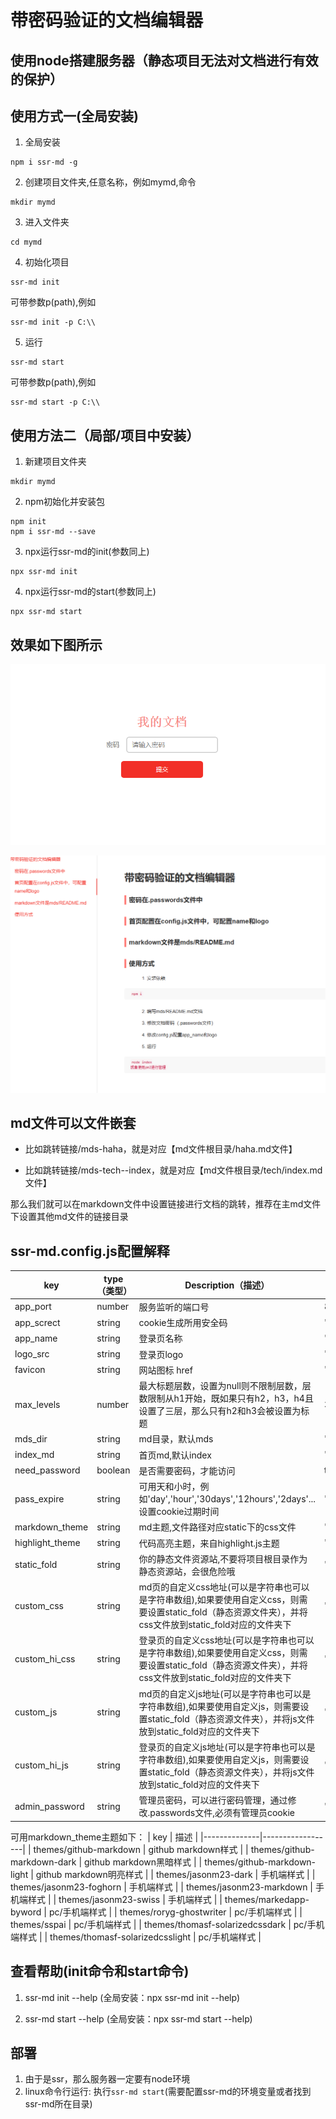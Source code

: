 # 带密码验证的文档编辑器

## 使用node搭建服务器（静态项目无法对文档进行有效的保护）

## 使用方式一(全局安装)

1. 全局安装
```shell
npm i ssr-md -g
```

2. 创建项目文件夹,任意名称，例如mymd,命令
```shell
mkdir mymd
```

3. 进入文件夹
```shell
cd mymd
```

4. 初始化项目
```shell
ssr-md init
```

可带参数p(path),例如
```shell
ssr-md init -p C:\\
```

5. 运行
```shell
ssr-md start
```

可带参数p(path),例如
```shell
ssr-md start -p C:\\
```

## 使用方法二（局部/项目中安装）

1. 新建项目文件夹
```shell
mkdir mymd
```

2. npm初始化并安装包
```shell
npm init
npm i ssr-md --save
```

3. npx运行ssr-md的init(参数同上)
```shell
npx ssr-md init
```

4. npx运行ssr-md的start(参数同上)
```shell
npx ssr-md start
```

## 效果如下图所示

![image](static/s1.png)

![image](static/s2.png)

## md文件可以文件嵌套

* 比如跳转链接/mds-haha，就是对应【md文件根目录/haha.md文件】

* 比如跳转链接/mds-tech--index，就是对应【md文件根目录/tech/index.md文件】

那么我们就可以在markdown文件中设置链接进行文档的跳转，推荐在主md文件下设置其他md文件的链接目录

## ssr-md.config.js配置解释

| key          | type（类型）         | Description（描述）                         | Default（默认） |
|--------------|------------------|-----------------------------------------|-------------|
| app_port   | number           | 服务监听的端口号                               | 8080          |
| app_screct     | string           | cookie生成所用安全码                        | '_app_sercrect1_'          |
| app_name         | string           | 登录页名称                                   | '我的文档'          |
| logo_src   | string          | 登录页logo                         | ""       |
| favicon   | string          | 网站图标 href                        | "favicon.ico"       |
| max_levels   | number          | 最大标题层数，设置为null则不限制层数，层数限制从h1开始，既如果只有h2，h3，h4且设置了三层，那么只有h2和h3会被设置为标题                         | 3       |
| mds_dir      | string | md目录，默认mds                                 | 'mds'     |
| index_md     | string            | 首页md,默认index                                   | 'index'   |
| need_password     | boolean          | 是否需要密码，才能访问                                  | true       |
| pass_expire        | string           | 可用天和小时，例如'day','hour','30days','12hours','2days'... 设置cookie过期时间            | 'day'   |
| markdown_theme      | string          | md主题,文件路径对应static下的css文件                            | 'themes/github-markdown'       |
| highlight_theme | string           | 代码高亮主题，来自highlight.js主题                   | 'highlight/styles/hybrid.min'   |
| static_fold | string           | 你的静态文件资源站,不要将项目根目录作为静态资源站，会很危险哦                   | ''   |
| custom_css   | string          | md页的自定义css地址(可以是字符串也可以是字符串数组),如果要使用自定义css，则需要设置static_fold（静态资源文件夹），并将css文件放到static_fold对应的文件夹下                        | ''       |
| custom_hi_css        | string         | 登录页的自定义css地址(可以是字符串也可以是字符串数组),如果要使用自定义css，则需要设置static_fold（静态资源文件夹），并将css文件放到static_fold对应的文件夹下 | ''   |
| custom_js        | string         | md页的自定义js地址(可以是字符串也可以是字符串数组),如果要使用自定义js，则需要设置static_fold（静态资源文件夹），并将js文件放到static_fold对应的文件夹下 | ''   |
| custom_hi_js        | string         | 登录页的自定义js地址(可以是字符串也可以是字符串数组),如果要使用自定义js，则需要设置static_fold（静态资源文件夹），并将js文件放到static_fold对应的文件夹下 | ''   |
| admin_password        | string         | 管理员密码，可以进行密码管理，通过修改.passwords文件,必须有管理员cookie | ''   |

可用markdown_theme主题如下：
| key          | 描述         |
|--------------|------------------|
| themes/github-markdown   | github markdown样式           |
| themes/github-markdown-dark     |  github markdown黑暗样式           | 
| themes/github-markdown-light         |  github markdown明亮样式           | 
| themes/jasonm23-dark   | 手机端样式          | 
| themes/jasonm23-foghorn   | 手机端样式          |
| themes/jasonm23-markdown   | 手机端样式          |
| themes/jasonm23-swiss   | 手机端样式          |
| themes/markedapp-byword   | pc/手机端样式          |
| themes/roryg-ghostwriter   | pc/手机端样式          |
| themes/sspai   | pc/手机端样式          |
| themes/thomasf-solarizedcssdark   | pc/手机端样式          |
| themes/thomasf-solarizedcsslight   | pc/手机端样式          |


## 查看帮助(init命令和start命令)

1. ssr-md init --help (全局安装：npx ssr-md init --help)

2. ssr-md start --help (全局安装：npx ssr-md start --help)

## 部署

1. 由于是ssr，那么服务器一定要有node环境
2. linux命令行运行: 执行`ssr-md start`(需要配置ssr-md的环境变量或者找到ssr-md所在目录)


